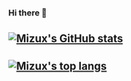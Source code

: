 ### Hi there 👋

## [![Mizux's GitHub stats](https://github-readme-stats.vercel.app/api?username=mizux&show_icons=true&theme=dark&hide=stars&hide_title=true)](https://github.com/mizux)

## [![Mizux's top langs](https://github-readme-stats.vercel.app/api/top-langs/?username=mizux&layout=compact&theme=dark&hide_title=true)](https://github.com/mizux)

<!--
**Mizux/mizux** is a ✨ _special_ ✨ repository because its `README.md` (this file) appears on your GitHub profile.

Here are some ideas to get you started:

- 🔭 I’m currently working on ...
- 🌱 I’m currently learning ...
- 👯 I’m looking to collaborate on ...
- 🤔 I’m looking for help with ...
- 💬 Ask me about ...
- 📫 How to reach me: ...
- 😄 Pronouns: ...
- ⚡ Fun fact: ...
-->
